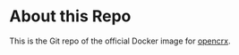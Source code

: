 # About this Repo

This is the Git repo of the official Docker image for [opencrx](https://github.com/opencrx/opencrx/tree/master/installer/src/docker).
